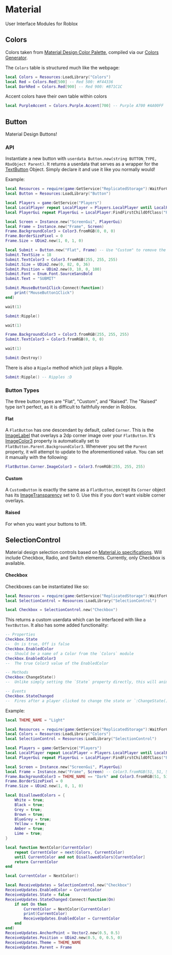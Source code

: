 # Material
User Interface Modules for Roblox

## Colors
Colors taken from [Material Design Color Palette](https://material.io/guidelines/style/color.html#color-color-palette), compiled via our [Colors Generator](https://github.com/RoStrap/UI/blob/master/Colors%20Generator.md).

The `Colors` table is structured much like the webpage:
```lua
local Colors = Resources:LoadLibrary("Colors")
local Red = Colors.Red[500] -- Red 500: #F44336
local DarkRed = Colors.Red[900] -- Red 900: #B71C1C
```
Accent colors have their own table within colors
```lua
local PurpleAccent = Colors.Purple.Accent[700] -- Purple A700 #AA00FF
```

## Button
Material Design Buttons!

### API
Instantiate a new button with `userdata Button.new(string BUTTON_TYPE, RbxObject Parent)`. It returns a userdata that serves as a wrapper for the [TextButton](http://wiki.roblox.com/index.php?title=API:Class/TextButton) Object. Simply declare it and use it like you normally would!

Example:
```lua
local Resources = require(game:GetService("ReplicatedStorage"):WaitForChild("Resources"))
local Button = Resources:LoadLibrary("Button")

local Players = game:GetService("Players")
local LocalPlayer repeat LocalPlayer = Players.LocalPlayer until LocalPlayer or not wait()
local PlayerGui repeat PlayerGui = LocalPlayer:FindFirstChildOfClass("PlayerGui") until PlayerGui or not wait()

local Screen = Instance.new("ScreenGui", PlayerGui)
local Frame = Instance.new("Frame", Screen)
Frame.BackgroundColor3 = Color3.fromRGB(0, 0, 0)
Frame.BorderSizePixel = 0
Frame.Size = UDim2.new(1, 0, 1, 0)

local Submit = Button.new("Flat", Frame) -- Use "Custom" to remove the rounded corners
Submit.TextSize = 18
Submit.TextColor3 = Color3.fromRGB(255, 255, 255)
Submit.Size = UDim2.new(0, 82, 0, 36)
Submit.Position = UDim2.new(0, 10, 0, 100)
Submit.Font = Enum.Font.SourceSansBold
Submit.Text = "SUBMIT"

Submit.MouseButton1Click:Connect(function()
	print("MouseButton1Click")
end)

wait(1)

Submit:Ripple()

wait(1)

Frame.BackgroundColor3 = Color3.fromRGB(255, 255, 255)
Submit.TextColor3 = Color3.fromRGB(0, 0, 0)

wait(1)

Submit:Destroy()
```
There is also a `Ripple` method which just plays a Ripple.
```lua
Submit:Ripple() -- Ripples :D
```

### Button Types
The three button types are "Flat", "Custom", and "Raised". The "Raised" type isn't perfect, as it is difficult to faithfully render in Roblox.

#### Flat
A `FlatButton` has one descendant by default, called `Corner`. This is the [ImageLabel](http://wiki.roblox.com/index.php?title=API:Class/ImageLabel) that overlays a 2dp corner image over your `FlatButton`. It's [ImageColor3](http://wiki.roblox.com/index.php?title=API:Class/GuiObject/ImageColor3) property is automatically set to `FlatButton.Parent.BackgroundColor3`. Whenever you set the `Parent` property, it will attempt to update to the aforementioned value. You can set it manually with the following:
```lua
FlatButton.Corner.ImageColor3 = Color3.fromRGB(255, 255, 255)
```

#### Custom
A `CustomButton` is exactly the same as a `FlatButton`, except its `Corner` object has its [ImageTransparency](http://wiki.roblox.com/index.php?title=API:Class/GuiObject/ImageTransparency) set to 0. Use this if you don't want visible corner overlays.

#### Raised
For when you want your buttons to lift.

## SelectionControl
Material design selection controls based on [Material.io specifications](https://material.io/guidelines/components/selection-controls.html#). Will include Checkbox, Radio, and Switch elements. Currently, only Checkbox is available.

#### Checkbox
Checkboxes can be instantiated like so:
```lua
local Resources = require(game:GetService("ReplicatedStorage"):WaitForChild("Resources"))
local SelectionControl = Resources:LoadLibrary("SelectionControl")

local Checkbox = SelectionControl.new("Checkbox")
```
This returns a custom userdata which can be interfaced with like a `TextButton`. It also has some added functionality:
```lua
-- Properties
Checkbox.State
--	On is true, Off is false
Checkbox.EnabledColor
--	Should be a name of a Color from the `Colors` module
Checkbox.EnabledColor3
--	The true Color3 value of the EnabledColor

-- Methods
Checkbox:ChangeState()
--	Unlike simply setting the `State` property directly, this will animate and fire the StateChanged event

-- Events
Checkbox.StateChanged
--	Fires after a player clicked to change the state or `:ChangeState()` was called
```

Example:
```lua
local THEME_NAME = "Light"

local Resources = require(game:GetService("ReplicatedStorage"):WaitForChild("Resources"))
local Colors = Resources:LoadLibrary("Colors")
local SelectionControl = Resources:LoadLibrary("SelectionControl")

local Players = game:GetService("Players")
local LocalPlayer repeat LocalPlayer = Players.LocalPlayer until LocalPlayer or not wait()
local PlayerGui repeat PlayerGui = LocalPlayer:FindFirstChildOfClass("PlayerGui") until PlayerGui or not wait()

local Screen = Instance.new("ScreenGui", PlayerGui)
local Frame = Instance.new("Frame", Screen) -- Color3.fromRGB(51, 51, 51)
Frame.BackgroundColor3 = THEME_NAME == "Dark" and Color3.fromRGB(51, 51, 51) or THEME_NAME == "Light" and Colors.Grey[200] or error("Invalid THEME_NAME")
Frame.BorderSizePixel = 0
Frame.Size = UDim2.new(1, 0, 1, 0)

local DisallowedColors = {
	White = true;
	Black = true;
	Grey = true;
	Brown = true;
	BlueGrey = true;
	Yellow = true;
	Amber = true;
	Lime = true;
}

local function NextColor(CurrentColor)
	repeat CurrentColor = next(Colors, CurrentColor)
	until CurrentColor and not DisallowedColors[CurrentColor]
	return CurrentColor
end

local CurrentColor = NextColor()

local ReceiveUpdates = SelectionControl.new("Checkbox")
ReceiveUpdates.EnabledColor = CurrentColor
ReceiveUpdates.State = false
ReceiveUpdates.StateChanged:Connect(function(On)
	if not On then
		CurrentColor = NextColor(CurrentColor)
		print(CurrentColor)
		ReceiveUpdates.EnabledColor = CurrentColor
	end
end)
ReceiveUpdates.AnchorPoint = Vector2.new(0.5, 0.5)
ReceiveUpdates.Position = UDim2.new(0.5, 0, 0.5, 0)
ReceiveUpdates.Theme = THEME_NAME
ReceiveUpdates.Parent = Frame
```
